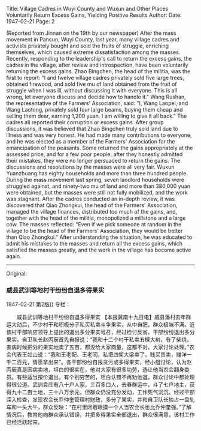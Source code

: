 Title: Village Cadres in Wuyi County and Wuxun and Other Places Voluntarily Return Excess Gains, Yielding Positive Results
Author:
Date: 1947-02-21
Page: 2

(Reported from Jinnan on the 19th by our newspaper) After the mass movement in Pancun, Wuyi County, last year, many village cadres and activists privately bought and sold the fruits of struggle, enriching themselves, which caused extreme dissatisfaction among the masses. Recently, responding to the leadership's call to return the excess gains, the cadres in the village, after review and introspection, have been voluntarily returning the excess gains. Zhao Bingchen, the head of the militia, was the first to report: "I and twelve village cadres privately sold five large trees, obtained firewood, and sold five mu of land obtained from the fruit of struggle when I was ill, without discussing it with everyone. This is all wrong, let everyone discuss and decide how to handle it." Wang Rushan, the representative of the Farmers' Association, said: "I, Wang Laopei, and Wang Laotong, privately sold four large beams, buying them cheap and selling them dear, earning 1,200 yuan. I am willing to give it all back." The cadres all reported their corruption or excess gains. After group discussions, it was believed that Zhao Bingchen truly sold land due to illness and was very honest. He had made many contributions to everyone, and he was elected as a member of the Farmers' Association for the emancipation of the peasants. Some returned the gains appropriately at the assessed price, and for a few poor people, after they honestly admitted their mistakes, they were no longer persuaded to return the gains. The discussions and resolutions by the masses were all very fair. Wuxun Yuanzhuang has eighty households and more than three hundred people. During the mass movement last spring, seven landlord households were struggled against, and ninety-two mu of land and more than 380,000 yuan were obtained, but the masses were still not fully mobilized, and the work was stagnant. After the cadres conducted an in-depth review, it was discovered that Qiao Zhongkui, the head of the Farmers' Association, managed the village finances, distributed too much of the gains, and, together with the head of the militia, monopolized a millstone and a large cow. The masses reflected: "Even if we pick someone at random in the village to be the head of the Farmers' Association, they would be better than Qiao Zhongkui." After understanding the situation, he was educated to admit his mistakes to the masses and return all the excess gains, which satisfied the masses greatly, and the work in the village has become active again.



<hr /> 

Original: 


### 威县武训等地村干纷纷自退多得果实

1947-02-21
第2版()
专栏：

　　威县武训等地村干纷纷自退多得果实
    【本报冀南十九日电】威县潘村去年群运大动后，不少村干和积极分子私买私卖斗争果实，从中自肥，群众极端不满。近该村干部响应领导上提出的退出多分果实号召，经过检讨反省，干部纷纷退出多分果实。自卫队长赵丙辰首先自报说：“我和十二个村干私卖五棵大树，有了柴烧，害病时候把分的果实地卖了五亩，都没给大家商量，这都不对，大家讨论处理。”农会代表王如山说：“我和王老配、王老同，私把四架大梁卖了。贱买贵卖，赚洋一千二百元，情愿拿出来”。各干部纷纷自报贪污或多得果实，经小组讨论，认为赵丙辰真是因病卖地，坦白的很实在，他对大家有很多功劳，选让他当农会翻身委员。有些适当按价退出，有个别穷苦的，坦白认错不再劝他退，群众讨论中都处理得很公道。武训袁庄有八十户人家，三百多口人，去春群运中，斗了七户地主，获得九十二亩土地，三十八万余元，但群众仍没充分发动，工作死气沉沉。经过干部深入检查，发现农会长乔仲奎管理村财政，多分了果实，并和自卫队长独占一盘轧车和一头大牛，群众反映：“在村里闭着眼摸一个人当农会长也比乔仲奎强。”了解情况后，教育他向群众承认错误，并把多得果实全部退出，群众很满意，该村工作已经活跃起来。
